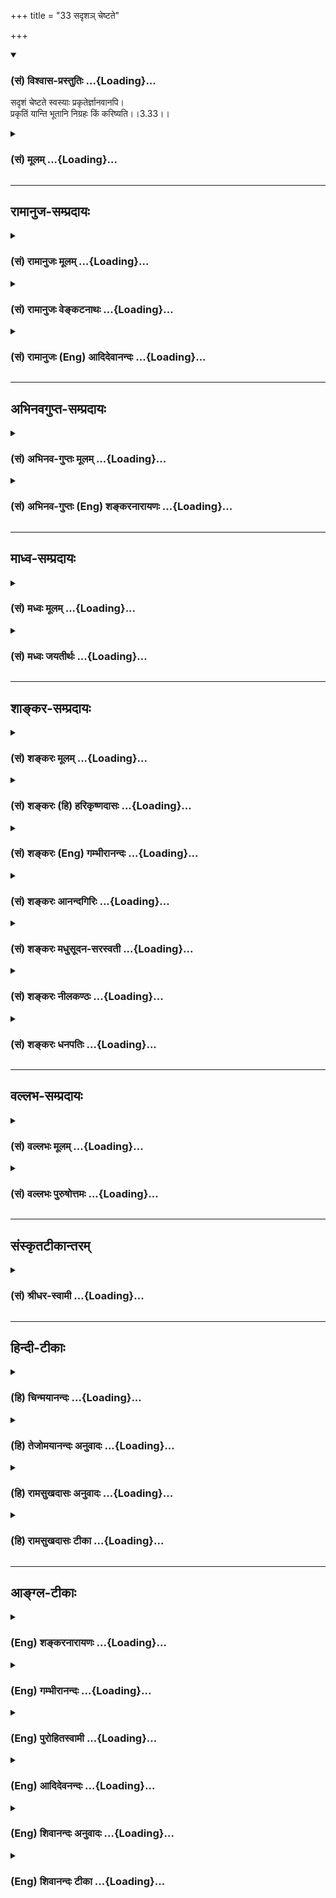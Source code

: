 +++
title = "33 सदृशञ् चेष्टते"

+++
<div class="js_include" newlevelforh1="3" title="(सं) विश्वास-प्रस्तुतिः" unfilled url="/purANam/mahAbhAratam/06-bhIShma-parva/02-bhagavad-gItA-parva/saMskRtam/vishvAsa-prastutiH/03_karma-yogaH/33_sadRsha~n_cheShTa.md">
<details open><summary><h3>(सं) विश्वास-प्रस्तुतिः ...{Loading}...</h3></summary>

सदृशं चेष्टते स्वस्याः प्रकृतेर्ज्ञानवानपि।  
प्रकृतिं यान्ति भूतानि निग्रहः किं करिष्यति।।3.33।।
</details>
</div>
<div class="js_include collapsed" newlevelforh1="3" title="(सं) मूलम्" unfilled url="/purANam/mahAbhAratam/06-bhIShma-parva/02-bhagavad-gItA-parva/saMskRtam/mUlam/03_karma-yogaH/33_sadRsha~n_cheShTa.md">
<details><summary><h3>(सं) मूलम् ...{Loading}...</h3></summary>

सदृशं चेष्टते स्वस्याः प्रकृतेर्ज्ञानवानपि।  
प्रकृतिं यान्ति भूतानि निग्रहः किं करिष्यति।।3.33।।
</details>
</div>


_________________
## रामानुज-सम्प्रदायः
<div class="js_include collapsed" newlevelforh1="3" title="(सं) रामानुजः मूलम्" unfilled url="/purANam/mahAbhAratam/06-bhIShma-parva/02-bhagavad-gItA-parva/saMskRtam/rAmAnujaH/mUlam/03_karma-yogaH/33_sadRsha~n_cheShTa.md">
<details><summary><h3>(सं) रामानुजः मूलम् ...{Loading}...</h3></summary>

।।3.33।। प्रकृतिविविक्तम् ईदृशम् आत्मस्वरूपम् तदेव सर्वदानुसन्धेयम् इति च
शास्त्राणि प्रतिपादयन्ति इति **ज्ञानवान् अपि स्वस्याः प्रकृतेः**
प्राचीनवासनायाः **सदृशं** प्राकृतविषयेषु एव **चेष्टते** कुतः **प्रकृतिं
यान्ति** **भूतानि** अचित्संसृष्टा जन्तवः अनादिकालप्रवृत्तवासनाम् एव
यान्ति तानि वासनानुयायीनि भूतानि शास्त्रकृतो **निग्रहः किं
करिष्यति। प्रकृत्यनुयायित्वप्रकारम् आह**

</details>
</div>
<div class="js_include collapsed" newlevelforh1="3" title="(सं) रामानुजः वेङ्कटनाथः" unfilled url="/purANam/mahAbhAratam/06-bhIShma-parva/02-bhagavad-gItA-parva/saMskRtam/rAmAnujaH/venkaTanAthaH/03_karma-yogaH/33_sadRsha~n_cheShTa.md">
<details><summary><h3>(सं) रामानुजः वेङ्कटनाथः ...{Loading}...</h3></summary>

  
  
।।3.33।। उत्तरप्रघट्टकसङ्गत्यर्थं प्रतिपत्तिसौकर्यार्थं च पूर्वोक्तं
सङ्कलय्य दर्शयति एवमिति। मुक्तानां कर्तृत्वस्य
गुणाधीनत्वाभावात्प्रकृतिसंसर्गिण इत्युक्तम्।
ज्ञानयोगादनादरहेतुभूतदुश्शकत्वादिसमर्थनपरमनन्तरप्रकरणमित्यभिप्रायेणाह
अतः परमिति। नानुतिष्ठन्ति इत्यस्य हेतुरपिसदृशं
इत्यादिनाऽभिप्रेतः। ज्ञानवानपीत्यत्र न तावल्लौकिकज्ञानमात्रमुच्यते तस्य
प्रकृत्यनुकूलत्वप्रवृत्तिविरोधित्वाभावेनापिशब्दानन्वयात्।
नाप्यात्मसाक्षात्कारपर्यन्तं ज्ञानं तस्यामवस्थायां
प्रकृत्यनुवर्तित्वप्रसङ्गाभावात्। अतो यदालम्ब्य ज्ञानयोगे
प्रवर्तितुमुत्सहते तज्ज्ञानमिह विवक्षितम् तच्च शास्त्रजन्यं
यथावस्थितात्मतत्त्वज्ञानमित्यभिप्रायेणाहप्रकृतिविविक्तमिति। ईदृशमिति
यथावस्थितपरशेषत्वादिविशिष्टस्वरूपनिर्देशः। तदेवेति
विषयानुभवव्यवच्छेदः। सर्वदेति आफलावाप्तेरित्यर्थः। स्वस्याः
प्रातिस्विक्या इत्यर्थः। चेतनप्रवृत्तिरूपचेष्टाया असाधारणकारणं हि
रागद्वेषौ तौ चानन्तरश्लोकेऽभिधीयेते तन्मूलं च प्राचीनवासनैव। अतोऽत्र
प्रकृतिशब्देन स्वभावव्यपदेशार्हानादिवासनैव विवक्षितेत्यभिप्रायेणोक्तं
प्राचीनवासनाया इति। सदृशं इत्यनेनाभिप्रेतमानुरूप्यमाह प्राकृतविषयेष्विति
शब्दादिविषयवासनया पुनरपि तत्रैव प्रवर्तत इत्यर्थः। कुत इति।
ज्ञानवांश्चेत् ज्ञानानुरूपं चेष्टताम् कुतः प्रकृत्यनुरूपं चेष्टते
इत्यर्थः। अत्रोत्तरंप्रकृतिं यान्ति भूतानि इति। पुनरुक्तिशङ्कां
परिहरन्नुत्तरत्वं विवृणोति अचिदिति। अचित्संसृष्टा जन्तव इति
भूतशब्दार्थः।
अनादिकालप्रवृत्ताचित्संसर्गकृतापरोक्षाभङ्गुरदेहात्मभ्रमजनितामत्यन्तप्रपञ्चितां
वासनामद्यतनपरोक्षशास्त्रजन्यज्ञानं न सहसैव निरोद्धुं क्षममित्यभिप्रायः।
तदेव विवृणोति तानीति। निग्रह इति नियमनमित्यर्थः। अत्र मम वाऽन्यस्य वेति
निग्रहकर्त्रध्याहारो न युक्तःअनिच्छन्नपि 3।36
इत्यादिप्राकरणिकार्थानुसारेण शास्त्रकृतत्वमेवोचितम्। किं करिष्यतीति न
किञ्चन किञ्चिदपि निरोद्धुं शक्यमित्यर्थः।  
  

</details>
</div>
<div class="js_include collapsed" newlevelforh1="3" title="(सं) रामानुजः (Eng) आदिदेवानन्दः" unfilled url="/purANam/mahAbhAratam/06-bhIShma-parva/02-bhagavad-gItA-parva/saMskRtam/rAmAnujaH/english/AdidevAnandaH/03_karma-yogaH/33_sadRsha~n_cheShTa.md">
<details><summary><h3>(सं) रामानुजः (Eng) आदिदेवानन्दः ...{Loading}...</h3></summary>

3.33 Such and such is the nature of the self, which is different from
the Prakrti - this has to be always contemplated upon: thus declare the
Sastras. Even a person who knows this, acts in relation to material
objects only according to his own nature, i.e., guided by his old subtle
impressions. How is this; 'All beings follow their nature.' Beings in
conjunction with non-conscient matter, all follow only subtle
impressions which have continued to come from time immemorial. What can
the control enjoined by Sastras, do to these beings who follow their
subtle impressions; Sri Krsna expounds the way by which individuals are
overpowered to follow their respective natures:

</details>
</div>


_________________
## अभिनवगुप्त-सम्प्रदायः
<div class="js_include collapsed" newlevelforh1="3" title="(सं) अभिनव-गुप्तः मूलम्" unfilled url="/purANam/mahAbhAratam/06-bhIShma-parva/02-bhagavad-gItA-parva/saMskRtam/abhinava-guptaH/mUlam/03_karma-yogaH/33_sadRsha~n_cheShTa.md">
<details><summary><h3>(सं) अभिनव-गुप्तः मूलम् ...{Loading}...</h3></summary>

।।3.33।। सदृशमिति। योऽपि च ज्ञानी न तस्य व्यवहारे भोजनादौ विपर्यासः
कश्चित्। अपि तु सोऽपि सत्त्वाद्युचितमेव चेष्टते एवमेव जानन्। यतः +++(N
अतः)+++ भूतानां पृथिव्यादीनां प्रकृतौ विलयः आत्मा च अकर्ता नित्यमुक्त इति
कस्य जन्मादिनिग्रहः।

</details>
</div>
<div class="js_include collapsed" newlevelforh1="3" title="(सं) अभिनव-गुप्तः (Eng) शङ्करनारायणः" unfilled url="/purANam/mahAbhAratam/06-bhIShma-parva/02-bhagavad-gItA-parva/saMskRtam/abhinava-guptaH/english/shankaranArAyaNaH/03_karma-yogaH/33_sadRsha~n_cheShTa.md">
<details><summary><h3>(सं) अभिनव-गुप्तः (Eng) शङ्करनारायणः ...{Loading}...</h3></summary>

3.33 Sadrsam etc. There is hardly any difference in the wordly
activities like eating etc., of him who is a man of wisdom. But he too
acts only in conformity to the Sattva, etc., just knowing in this manner
: 'Because the elements like the Earth etc. get absorbed into the
prakrti; and the Self is also a non-doer and ever-freed; therefore the
erradication of birth etc., are for whose sake ;' Then how can there be
bondage at all \[for a man of worldly life\] ; That is as follows, it is
said :

</details>
</div>


_________________
## माध्व-सम्प्रदायः
<div class="js_include collapsed" newlevelforh1="3" title="(सं) मध्वः मूलम्" unfilled url="/purANam/mahAbhAratam/06-bhIShma-parva/02-bhagavad-gItA-parva/saMskRtam/madhvaH/mUlam/03_karma-yogaH/33_sadRsha~n_cheShTa.md">
<details><summary><h3>(सं) मध्वः मूलम् ...{Loading}...</h3></summary>

।।3.33।। एवं चेत्किमिति ते मतं नानुतिष्ठन्ति लोकाः इत्यत आह सदृशमिति।
प्रकृतिः पूर्वसंस्कारः।

</details>
</div>
<div class="js_include collapsed" newlevelforh1="3" title="(सं) मध्वः जयतीर्थः" unfilled url="/purANam/mahAbhAratam/06-bhIShma-parva/02-bhagavad-gItA-parva/saMskRtam/madhvaH/jayatIrthaH/03_karma-yogaH/33_sadRsha~n_cheShTa.md">
<details><summary><h3>(सं) मध्वः जयतीर्थः ...{Loading}...</h3></summary>

।।3.33।। सदृशं इति श्लोकस्य सङ्गतिर्न प्रतीयतेऽतस्तामाह **एवं चेदि**ति।
यदि त्वन्मतानुष्ठाने मोक्षः अन्यथा नाश इत्यर्थः। मूलप्रकृतेरेकत्वात्कथं
स्वस्या इति प्रातिस्विकत्वमुच्यते इत्यत आह **प्रकृति**रिति तत्कार्यौ
रागद्वेषौ उपलक्ष्येते।

</details>
</div>


_________________
## शाङ्कर-सम्प्रदायः
<div class="js_include collapsed" newlevelforh1="3" title="(सं) शङ्करः मूलम्" unfilled url="/purANam/mahAbhAratam/06-bhIShma-parva/02-bhagavad-gItA-parva/saMskRtam/shankaraH/mUlam/03_karma-yogaH/33_sadRsha~n_cheShTa.md">
<details><summary><h3>(सं) शङ्करः मूलम् ...{Loading}...</h3></summary>

।।3.33।। **सदृशम्** अनुरूपं **चेष्टते** चेष्टां करोति। कस्य **स्वस्याः**
स्वकीयायाः **प्रकृतेः**। प्रकृतिर्नाम पूर्वकृतधर्माधर्मादिसंस्कारः
वर्तमानजन्मादौ अभिव्यक्तः सा प्रकृतिः। तस्याः सदृशमेव सर्वो जन्तुः
ज्ञानवानपि चेष्टते किं पुनर्मूर्खः। तस्मात् **प्रकृतिं यान्ति**
अनुगच्छन्ति **भूतानि** प्राणिनः। **निग्रहः** निषेधरूपः **किं करिष्यति**
मम वा अन्यस्य वा।। यदि सर्वो जन्तुः आत्मनः प्रकृतिसदृशमेव चेष्टते न च
प्रकृतिशून्यः कश्चित् अस्ति ततः पुरुषकारस्य विषयानुपपत्तेः
शास्त्रानर्थक्यप्राप्तौ इदमुच्यते

</details>
</div>
<div class="js_include collapsed" newlevelforh1="3" title="(सं) शङ्करः (हि) हरिकृष्णदासः" unfilled url="/purANam/mahAbhAratam/06-bhIShma-parva/02-bhagavad-gItA-parva/saMskRtam/shankaraH/hindI/harikRShNadAsaH/03_karma-yogaH/33_sadRsha~n_cheShTa.md">
<details><summary><h3>(सं) शङ्करः (हि) हरिकृष्णदासः ...{Loading}...</h3></summary>

।।3.33।। तो फिर वे ( लोग ) किस कारणसे आपके मतके अनुसार नहीं चलते दूसरेके
धर्मका अनुष्ठान करते हैं और स्वधर्माचरण नहीं करते आपके प्रतिकूल होकर
आपके शासनको उल्लङ्घन करनेके दोषसे क्यों नहीं डरते इसमें क्या कारण है
इसपर कहते हैं सभी प्राणी एवं ज्ञानवान् भी अपनी प्रकृतिके अनुसार ही
चेष्टा करते हैं अर्थात् जो पूर्वकृत पुण्यपाप आदिका संस्कार वर्तमान
जन्मादिमें प्रकट होता है उसका नाम प्रकृति है उसके अनुसार ज्ञानवान् भी
चेष्टा किया करता है। फिर मूर्खकी तो बात ही क्या है इसलिये सभी प्राणी (
अपनी ) प्रकृति अर्थात् स्वभावकी ओर जा रहे हैं इसमें मेरा या दूसरेका शासन
क्या कर सकता है।

</details>
</div>
<div class="js_include collapsed" newlevelforh1="3" title="(सं) शङ्करः (Eng) गम्भीरानन्दः" unfilled url="/purANam/mahAbhAratam/06-bhIShma-parva/02-bhagavad-gItA-parva/saMskRtam/shankaraH/english/gambhIrAnandaH/03_karma-yogaH/33_sadRsha~n_cheShTa.md">
<details><summary><h3>(सं) शङ्करः (Eng) गम्भीरानन्दः ...{Loading}...</h3></summary>

3.33 Api, even; jnanavan, a man of wisdom-what to speak of a fool!;
cestate, behaves; Sadrsam, according to;-what; svasyah, his own;
prakrteh, nature. Nature means the impressions of virtue, vice, etc.
\[Also, knowledge, desires, and so on.\] acired in the past (lives) and
which become manifest at the commencement of the present life. All
creatures (behave) according to that only. Therefore, bhutani, beings;
yanti, follow; (their) prakrtim, nature. Nigrahah kim karisyati, what
can restraint do, be it from Me or anybody else; If all beings behave
only according to their own nature-and there is none without his
nature-, then, since there arises the contingency of the scriptures
becoming purposeless owing to the absence of any scope for personal
effort, therefore the following is being stated:

</details>
</div>
<div class="js_include collapsed" newlevelforh1="3" title="(सं) शङ्करः आनन्दगिरिः" unfilled url="/purANam/mahAbhAratam/06-bhIShma-parva/02-bhagavad-gItA-parva/saMskRtam/shankaraH/AnandagiriH/03_karma-yogaH/33_sadRsha~n_cheShTa.md">
<details><summary><h3>(सं) शङ्करः आनन्दगिरिः ...{Loading}...</h3></summary>

।।3.33।। भगवन्मतानुवर्तनमन्तरेण परधर्मानुष्ठाने स्वधर्माननुष्ठाने च कारणं
पृच्छति **कस्मादिति।** भगवत्प्रतिकूलत्वमेव तत्र कारणमित्याशङ्क्याह
**तत्प्रतिकूला इति।** राजानुशासनातिक्रमे
दोषदर्शनाद्भगवदनुशासनातिक्रमेऽपि दोषसंभवात्प्रतिकूलत्वं भयकारणमित्यर्थः।
उत्तरत्वेन श्लोकमवतारयति **सदृशमिति।** तत्राहेति। सर्वस्य प्राणिवर्गस्य
प्रकृतिवशवर्तित्वे कैमुतिकन्यायं सूचयति **ज्ञानवानपीति।** सर्वाण्यपि
भूतान्यनिच्छन्त्यपि प्रकृतिसदृशीं चेष्टां गच्छन्तीति निगमयति
**प्रकृतिमिति।** भूतानां प्रकृत्यधीनत्वेऽपि प्रकृतिर्भगवता
निग्राह्येत्याशङ्क्याह **निग्रह इति।** का पुनरियं प्रकृतिर्यदनुसारिणी
भूतानां चेष्टेति पृच्छति **प्रकृतिर्नामेति।** भगवदभिप्रेतां प्रकृतिं
प्रकटयति **पूर्वेति।** आदिशब्देन ज्ञानेच्छादि संगृह्यते। यथोक्तः
संस्कारः स्वशक्त्या प्रवर्तकश्चेत्प्रलयेऽपि प्रवृत्तिः स्यादित्याशङ्क्य
विशिनष्टि **वर्तमानेति।** सर्वो जन्तुरित्युक्तं
विवेकिप्रवृत्तेरतथात्वादित्याशङ्क्यपश्वादिमिश्चाविशेषात् इति
न्यायमनुसरन्नाह **ज्ञानवानिति।** ज्ञानवतामज्ञानवतां च
प्रकृत्यधीनत्वाविशेषे फलितमाह **तस्मादिति।** प्रकृतिं यान्ति
प्रकृतिसदृशीं चेष्टां गच्छन्त्यनिच्छन्त्यपि सर्वाणि भूतानीत्यर्थः।
प्रकृतेर्भगवता तत्तुल्येन वा
केनचिन्निग्रहमाशङ्क्यावतारितचतुर्थपादस्यार्थापेक्षितं पूरयति **मम
वेति।**

</details>
</div>
<div class="js_include collapsed" newlevelforh1="3" title="(सं) शङ्करः मधुसूदन-सरस्वती" unfilled url="/purANam/mahAbhAratam/06-bhIShma-parva/02-bhagavad-gItA-parva/saMskRtam/shankaraH/madhusUdana-sarasvatI/03_karma-yogaH/33_sadRsha~n_cheShTa.md">
<details><summary><h3>(सं) शङ्करः मधुसूदन-सरस्वती ...{Loading}...</h3></summary>

।।3.33।। ननु राज्ञ इव तव शासनातिक्रमे भयं पश्यन्तः कथमसूयन्तस्तव मतं
नानुवर्तन्ते कथं वा सर्वपुरुषार्थसाधने प्रतिकूला भवन्तीत्यत आह
प्रकृतिर्नाम प्राग्जन्मकृतधर्माधर्मज्ञानेच्छादिसंस्कारो
वर्तमानजन्मन्यभिव्यक्तः सर्वतो बलवान्तं विद्याकर्मणी समन्वारभेते
पूर्वप्रज्ञा च इति श्रुतिप्रमाणकः। तस्याः स्वकीयायाः प्रकृतेः
सदृशमनुरूपमेव सर्वो जन्तुर्ज्ञानवान् ब्रह्मविदपिपश्वादिभिश्चाविशेषात्
इतिन्यायात् गुणदोषज्ञानवान्वा चेष्टते किं पुनर्मूर्खः। तस्मात् भूतानि
सर्वे प्राणिनः प्रकृतिं यान्ति अनुवर्तन्ते पुरुषार्थभ्रंशहेतुभूतामपि।
तत्र मम वा राज्ञो वा निग्रहः किं करिष्यति। रागौत्कठ्येन
दुरितान्निवर्तयितुं न शक्नोतीत्यर्थः। महानरकसाधनत्वं ज्ञात्वापि
दुर्वासनाप्राबल्यात्पापेषु प्रवर्तमाना न मच्छासनातिक्रमदोषाद्बिभ्यतीति
भावः।

</details>
</div>
<div class="js_include collapsed" newlevelforh1="3" title="(सं) शङ्करः नीलकण्ठः" unfilled url="/purANam/mahAbhAratam/06-bhIShma-parva/02-bhagavad-gItA-parva/saMskRtam/shankaraH/nIlakaNThaH/03_karma-yogaH/33_sadRsha~n_cheShTa.md">
<details><summary><h3>(सं) शङ्करः नीलकण्ठः ...{Loading}...</h3></summary>

।।3.33।। ननु ते चेत्तव मतं नानुतिष्ठन्ति तर्हि कथं तवान्तर्यामित्वमित्यत
आह **सदृशमिति।** स्वस्याः प्रकृतेः स्वकीयस्य
प्राग्भवीयधर्माधर्मसंस्कारस्य सदृशमनुरूपं ज्ञानवानपि चेष्टते किमु
मूर्खः। पश्वादिभिश्चाविशेषात् इति न्यायात्। तस्मात्प्रकृतिं
यान्त्यनुसरन्ति भूतानि प्राणिनस्तत्र मम वान्यस्य वा निग्रहः किं करिष्यति
न किमपि। अहमपि पूर्वकर्मापेक्षयैव तान्प्रवर्तयामीति भावः।

</details>
</div>
<div class="js_include collapsed" newlevelforh1="3" title="(सं) शङ्करः धनपतिः" unfilled url="/purANam/mahAbhAratam/06-bhIShma-parva/02-bhagavad-gItA-parva/saMskRtam/shankaraH/dhanapatiH/03_karma-yogaH/33_sadRsha~n_cheShTa.md">
<details><summary><h3>(सं) शङ्करः धनपतिः ...{Loading}...</h3></summary>

।।3.33।। ननु कस्मात्त्वत्प्रतिकूलास्त्वच्छासनातिक्रमान्न बिभ्यति त्वदीयं
मतं स्वधर्मं नानुतिष्ठन्ति परधर्मं चानुतिष्ठन्तीति चेत्तत्राह
**सदृशमिति।** ज्ञानवानपिपश्वादिभिश्चाविशेषात् इति न्यायात्
गुणदोषज्ञानवानपीति वा। स्वस्याः प्रकृतेः साच
पूर्वकृतधर्माधर्मादिसंस्कारो वर्तमानजन्मादावभिव्यक्तः तस्याः सदृशमनुरुपं
चेष्टां करोति किं पुनर्मुर्खः। तस्माद्भूतानि प्राणिनः प्रकृतिं
यान्त्यनुगच्छन्ति। निग्रहो निषेधरुपः मम परमेश्वरस्यान्यस्य राज्ञो वा किं
करिष्यति। प्रकृतेः प्राबल्यान्नास्मदादिशासनाद्विभ्यतीति भावः।

</details>
</div>


_________________
## वल्लभ-सम्प्रदायः
<div class="js_include collapsed" newlevelforh1="3" title="(सं) वल्लभः मूलम्" unfilled url="/purANam/mahAbhAratam/06-bhIShma-parva/02-bhagavad-gItA-parva/saMskRtam/vallabhaH/mUlam/03_karma-yogaH/33_sadRsha~n_cheShTa.md">
<details><summary><h3>(सं) वल्लभः मूलम् ...{Loading}...</h3></summary>

।।3.33।। ननु तर्हि सर्वे बुधा महाफलत्वात्त्वन्मतमेव किमिति नानुतिष्ठन्ति
तत्राह सदृशमिति। कैमुत्येनाह ज्ञानवानिति। शास्त्रीयं ज्ञानं सात्विकं
तद्वानपि स्वस्याः परिणतायाः प्रकृतेरनुरूपं चेष्टते। चेष्टायां
प्रकृतिरेवानुगुणहेतुः। प्रकृतिमोहित एवाहमित्यभिज्ञ इति मनुते। न
परोक्तमनुसन्धत्ते किं पुनर्वक्तव्यमज्ञ एवं भवतीति अतो भूतानि सर्वाणि
सात्विकराजसतामसानि स्वभावमनुवर्त्तन्ते वायुं तृणवत्। तत्र निग्रहः
शिक्षणं ऐन्द्रियो वा किं करिष्यति प्रकृतेः प्रबलत्वादित्यर्थः।

</details>
</div>
<div class="js_include collapsed" newlevelforh1="3" title="(सं) वल्लभः पुरुषोत्तमः" unfilled url="/purANam/mahAbhAratam/06-bhIShma-parva/02-bhagavad-gItA-parva/saMskRtam/vallabhaH/puruShottamaH/03_karma-yogaH/33_sadRsha~n_cheShTa.md">
<details><summary><h3>(सं) वल्लभः पुरुषोत्तमः ...{Loading}...</h3></summary>

  
  
।।3.33।। ननु त्वन्मतं विहाय नाशसाधने कथमनुवर्त्तन्ते इत्याशङ्क्याहुः
सदृशमिति। ज्ञानवानपि नरः स्वस्याः प्रकृतेः सदृशं चेष्टते करोति। अत्रायं
भावः प्रकृत्यंशो जीवो न भगवदुक्ते प्रवर्तते तदंशस्वात्। अत एव स्मर्यतेयो
यदंशः स तं भजेत्। माया तु भगवद्दत्तसामर्थ्येन ज्ञानवतोऽपि मोहयति। अत एव
मार्कण्डेयपुराणे दुर्गासप्तशत्यां1।55ज्ञानिनामपि चेतांसि देवी भगवती हि
सा। बलादाकृष्य मोहाय महामाया प्रयच्छति इत्युक्तम्। ननु सत्सङ्गेन
श्रीमद्वाक्येन वा कथं न ते यजन्ति तत्राहुः। भूतानि प्रकृतिं
स्वाधिष्ठानमेव यान्ति। एतदर्थमेव नपुंसकत्वमुक्तम्। निग्रहः सत्सङ्गादीनां
किं करिष्यति अकिञ्चित्करेष्वित्यर्थः।  
  

</details>
</div>


_________________
## संस्कृतटीकान्तरम्
<div class="js_include collapsed" newlevelforh1="3" title="(सं) श्रीधर-स्वामी" unfilled url="/purANam/mahAbhAratam/06-bhIShma-parva/02-bhagavad-gItA-parva/saMskRtam/shrIdhara-svAmI/03_karma-yogaH/33_sadRsha~n_cheShTa.md">
<details><summary><h3>(सं) श्रीधर-स्वामी ...{Loading}...</h3></summary>

।।3.33।। ननु तर्हि महाफलत्वादिन्द्रियाणि निगृह्य निष्कामाः सन्तः सर्वेऽपि
स्वधर्ममेव किं नानुतिष्ठन्ति तत्राह **सदृशमिति।** प्रकृतिः
प्राचीनकर्मसंस्काराधीनस्वभावः स्वस्याः स्वकीयायाः प्रकृतेः स्वभावस्य
सदृशमनुरूपमेव गुणदोषज्ञानवानपि चेष्टते किं पुनर्वक्तव्यमज्ञश्चेष्टत इति।
तस्माद्भूतानि सर्वेऽपि प्राणिनः प्रकृतिं यान्त्यनुवर्तन्ते। एवं सति
इन्द्रियनिग्रहः किं करिष्यति प्रकृतेर्बलिष्ठत्वादित्यर्थः।

</details>
</div>


_________________
## हिन्दी-टीकाः
<div class="js_include collapsed" newlevelforh1="3" title="(हि) चिन्मयानन्दः" unfilled url="/purANam/mahAbhAratam/06-bhIShma-parva/02-bhagavad-gItA-parva/hindI/chinmayAnandaH/03_karma-yogaH/33_sadRsha~n_cheShTa.md">
<details><summary><h3>(हि) चिन्मयानन्दः ...{Loading}...</h3></summary>

।।3.33।। जिस प्रकार के विचारों का चिन्तन हम करते हैं उनसे विचारों की
दिशा निर्धारित होती है और वे स्थायी भाव का रूप लेते हैं इसको ही हमारा
स्वभाव कहा जाता है। किसी समय मनुष्य का स्वभाव उसके मन में उठने वाले
विचारों से निश्चित किया जाता है। यहाँ कहा गया है कि ज्ञानवान् पुरुष भी
अपने स्वभाव के अनुसार ही कार्य करता है। यहाँ ज्ञानवान शब्द का अर्थ है वह
पुरुष जिसने कर्मयोग के सिद्धान्त को भली भाँति समझ लिया है। यद्यपि वह
सिद्धान्त को जानता है तथापि उसे कार्यान्वित करने में कठिनाई आती है
क्योंकि उसका स्वभाव उसके कार्य में बाधा उत्पन्न करता है। पूर्वाजिर्त
वासनाओं के कारण इस सरल से प्रतीत होने वाले सिद्धांत को मनुष्य अपने जीवन
में नहीं उतार पाता। इसका एक मात्र कारण है प्राणिमात्र अपने स्वभाव का
अनुसरण करते हैं। स्वभाव के शक्तिशाली होने पर किसी का निग्रह क्या करेगा
यह अन्तिम वाक्य भगवान् के उपदेश में निराशा का उद्गार नहीं किन्तु उनकी
परिपूर्ण दृष्टि का परिचायक है। वे वस्तु स्थिति से परिचित हैं कि प्रत्येक
व्यक्ति जीवन के उच्च मार्ग पर चलने की क्षमता नहीं रखता। विकास के सोपान
की सबसे निचली सीढ़ी पर खड़े असंख्य मनुष्यों के लिये इस मार्ग का अनुसरण
कदापि सम्भव नहीं क्योंकि विषयों में आसक्ति तथा पाशविक प्रवृत्तियों से वे
इस प्रकार बंधे होते हैं कि उन सबका एकाएक त्याग करना उन सबके लिये सम्भव
नहीं होता। जिस मनुष्य में कर्म के प्रति उत्साह तथा जीवन में कुछ पाने की
महत्त्वाकांक्षा है केवल वही व्यक्ति इस कर्मयोग का आचरण करके स्वयं को
कृतार्थ कर सकता है। भगवान् का यह कथन उनकी विशाल हृदयता एवं सहिष्णुता का
परिचायक है। प्रत्येक व्यक्ति का अपना निजी स्वभाव है यदि उसी के अनुसार
कर्म करने को वह विवश है तो फिर पुरुषार्थ के लिये कोई अवसर ही नहीं रह
जाता। इस कारण यह उपदेश भी निष्प्रयोजन हो जाता है। इस पर भगवान् कहते हैं

</details>
</div>
<div class="js_include collapsed" newlevelforh1="3" title="(हि) तेजोमयानन्दः अनुवादः" unfilled url="/purANam/mahAbhAratam/06-bhIShma-parva/02-bhagavad-gItA-parva/hindI/tejomayAnandaH/anuvAdaH/03_karma-yogaH/33_sadRsha~n_cheShTa.md">
<details><summary><h3>(हि) तेजोमयानन्दः अनुवादः ...{Loading}...</h3></summary>

।।3.33।। ज्ञानवान् पुरुष भी अपनी प्रकृति के अनुसार चेष्टा करता है। सभी
प्राणी अपनी प्रकृति पर ही जाते हैं, फिर इनमें (किसी का) निग्रह क्या
करेगा।।

</details>
</div>
<div class="js_include collapsed" newlevelforh1="3" title="(हि) रामसुखदासः अनुवादः" unfilled url="/purANam/mahAbhAratam/06-bhIShma-parva/02-bhagavad-gItA-parva/hindI/rAmasukhadAsaH/anuvAdaH/03_karma-yogaH/33_sadRsha~n_cheShTa.md">
<details><summary><h3>(हि) रामसुखदासः अनुवादः ...{Loading}...</h3></summary>

।।3.33।। सम्पूर्ण प्राणी प्रकृतिको प्राप्त होते हैं। ज्ञानी महापुरुष भी
अपनी प्रकृतिके अनुसार चेष्टा करता है। फिर इसमें किसीका हठ क्या करेगा;

</details>
</div>
<div class="js_include collapsed" newlevelforh1="3" title="(हि) रामसुखदासः टीका" unfilled url="/purANam/mahAbhAratam/06-bhIShma-parva/02-bhagavad-gItA-parva/hindI/rAmasukhadAsaH/TIkA/03_karma-yogaH/33_sadRsha~n_cheShTa.md">
<details><summary><h3>(हि) रामसुखदासः टीका ...{Loading}...</h3></summary>

।।3.33।।***व्याख्या--** '***प्रकृतिं यान्ति भूतानि'--**जितने भी कर्म
किये जाते हैं, वे स्वभाव अथवा सिद्धान्तको **(टिप्पणी प₀ 174.1)** सामने
रखकर किये जाते हैं। स्वभाव दो प्रकारका होता है-- राग-द्वेषरहित और
राग-द्वेषयुक्त। जैसे, रास्तेमें चलते हुए कोई बोर्ड दिखायी दिया और उसपर
लिखा हुआ पढ़ लिया तो यह पढ़ना न तो राग- द्वेषसे हुआ और न किसी
सिद्धान्तसे, अपितु राग-द्वेषरहित स्वभावसे स्वतः हुआ। किसी मित्रका पत्र
आनेपर उसे रागपूर्वक पढ़ते हैं, और शत्रुका पत्र आनेपर उसे द्वेषपूर्वक
पढ़ते हैं तो यह पढ़ना राग-द्वेषयुक्त स्वभावसे हुआ। गीता, रामायण आदि सत्-
शास्त्रोंको पढ़ना 'सिद्धान्त' से पढ़ना हुआ। मनुष्य-जन्म
परमात्मप्राप्तिके लिये ही है; अतः परमात्मप्राप्तिके उद्देश्यसे कर्म करना
भी सिद्धान्तके अनुसार कर्म करना है। इस प्रकार देखना, सुनना, सूघँना,
स्पर्श करना आदि मात्र क्रियाएँ स्वभाव और सिद्धान्त--दोनोंसे होती हैं।
राग-द्वेषरहित स्वभाव दोषी नहीं होता, प्रत्युत राग-द्वेषयुक्त स्वभाव दोषी
होता है। राग-द्वेषपूर्वक होनेवाली क्रियाएँ मनुष्यको बाँधती हैं; क्योंकि
इनसे स्वभाव अशुद्ध होता है और सिद्धान्तसे होनेवाली क्रियाएँ उद्धार
करनेवाली होती हैं; क्योंकि इनसे स्वभाव शुद्ध होता है। स्वभाव अशुद्ध
होनेके कारण ही संसारसे माने हुए सम्बन्धका विच्छेद नहीं होता। स्वभाव
शुद्ध होनेसे संसारसे माने हुए सम्बन्धकासुगमतापूर्वक विच्छेद हो जाता
है। ज्ञानी महापुरुषके अपने कहलानेवाले शरीरद्वारा स्वतः क्रियाएँ हुआ करती
हैं; क्योंकि उसमें कर्तृत्वाभिमान नहीं होता। परमात्मप्राप्ति चाहनेवाले
साधककी क्रियाएँ सिद्धान्तके अनुसार होती है। जैसे लोभी पुरुष सदा सावधान
रहता है कि कहीं कोई घाटा न लग जाय, ऐसे ही साधक निरन्तर सावधान रहता है कि
कहीं कोई क्रिया राग-द्वेषपूर्वक न हो जाय। ऐसी सावधानी होनेपर साधकका
स्वभाव शीघ्र शुद्ध हो जाता है और परिणाम-स्वरूप वह कर्म-बन्धनसे मुक्त हो
जाता है। यद्यपि क्रियामात्र स्वाभाविक ही प्रकृतिके द्वारा होती है, तथापि
अज्ञानी पुरुष क्रियाओंके साथ अपना सम्बन्ध मानकर अपनेको उन क्रियाओंका
कर्ता मान लेता है (गीता 3। 27)। पदार्थों और क्रियाओंसे अपना सम्बन्ध
माननेके कारण ही राग-द्वेष उत्पन्न होते हैं, जिनसे जन्म-मरणरूप बन्धन होता
है। परन्तु प्रकृतिसे सम्बन्ध न माननेवाला साधक अपनेको सदा अकर्ता ही देखता
है (गीता 13। 29)। स्वभावमें मुख्य दोष प्राकृत पदार्थोंका राग ही है। जबतक
स्वभावमें राग रहता है, तभीतक अशुद्ध कर्म होते हैं। अतः साधकके लिये राग
ही बन्धनका मुख्य कारण है। राग माने हुए 'अहम्' में रहता है और मन, बुद्धि,
इन्द्रियों एवं इन्द्रियोंके विषयोंमें दिखायी देता है। अहम् दो प्रकारका
है 1 चेतनद्वारा जडके साथ माने हुए सम्बन्धसे होनेवाला तादात्म्यरूप
अहम्।  
  
2 जड प्रकृतिका धातुरूप 'अहम्'-- '**महाभूतान्यहंकारः'** (गीता 13। 5)। जड
प्रकृतिके धातुरूप अहम् में कोई दोष नहीं है; क्योंकि यह 'अहम्' मन,
बुद्धि, इन्द्रियों आदिकी तरह एक करण ही है। इसलिये सम्पूर्ण दोष माने हुए
'अहम्' में ही हैं। ज्ञानी महापुरुषमें तादात्म्यरूप 'अहम्' का सर्वथा अभाव
होता है; अतः उसके कहलानेवाले शरीरके द्वारा होनेवाली समस्त क्रियाएँ
प्रकृतिके धातुरूप 'अहम्' से ही होती हैं। वास्तवमें समस्त प्राणियोंकी सब
क्रियाएँ इस धातुरूप 'अहम्' से ही होती हैं, परन्तु जड शरीरको 'मैं' और
'मेरा' माननेवाला अज्ञानी पुरुष उन क्रियाओंको अपनी तथा अपने लिये मान लेता
है और बँध जाता है। कारण कि क्रियाओंको अपनी और अपने लिये माननेसे ही राग
उत्पन्न होता है **(टिप्पणी प₀ 174.2)**।

</details>
</div>


_________________
## आङ्ग्ल-टीकाः
<div class="js_include collapsed" newlevelforh1="3" title="(Eng) शङ्करनारायणः" unfilled url="/purANam/mahAbhAratam/06-bhIShma-parva/02-bhagavad-gItA-parva/english/shankaranArAyaNaH/03_karma-yogaH/33_sadRsha~n_cheShTa.md">
<details><summary><h3>(Eng) शङ्करनारायणः ...{Loading}...</h3></summary>

3.33. Even a man of knowledge acts in conformity to his own Prakrti, the
elements go \[back\] to the Prakrti; \[and\] what will the restraint
avail ;

</details>
</div>
<div class="js_include collapsed" newlevelforh1="3" title="(Eng) गम्भीरानन्दः" unfilled url="/purANam/mahAbhAratam/06-bhIShma-parva/02-bhagavad-gItA-parva/english/gambhIrAnandaH/03_karma-yogaH/33_sadRsha~n_cheShTa.md">
<details><summary><h3>(Eng) गम्भीरानन्दः ...{Loading}...</h3></summary>

3.33 Even a man of wisdom behaves according to his own nature. Being
follow (their) nature. What can restraint do;

</details>
</div>
<div class="js_include collapsed" newlevelforh1="3" title="(Eng) पुरोहितस्वामी" unfilled url="/purANam/mahAbhAratam/06-bhIShma-parva/02-bhagavad-gItA-parva/english/purohitasvAmI/03_karma-yogaH/33_sadRsha~n_cheShTa.md">
<details><summary><h3>(Eng) पुरोहितस्वामी ...{Loading}...</h3></summary>

3.33 Even the wise man acts in character with his nature; indeed, all
creatures act according to their natures. What is the use of compulsion
then;

</details>
</div>
<div class="js_include collapsed" newlevelforh1="3" title="(Eng) आदिदेवनन्दः" unfilled url="/purANam/mahAbhAratam/06-bhIShma-parva/02-bhagavad-gItA-parva/english/AdidevanandaH/03_karma-yogaH/33_sadRsha~n_cheShTa.md">
<details><summary><h3>(Eng) आदिदेवनन्दः ...{Loading}...</h3></summary>

3.33 Even the man of knowledge acts according to his nature; all beings
follow their nature. What will repression do;

</details>
</div>
<div class="js_include collapsed" newlevelforh1="3" title="(Eng) शिवानन्दः अनुवादः" unfilled url="/purANam/mahAbhAratam/06-bhIShma-parva/02-bhagavad-gItA-parva/english/shivAnandaH/anuvAdaH/03_karma-yogaH/33_sadRsha~n_cheShTa.md">
<details><summary><h3>(Eng) शिवानन्दः अनुवादः ...{Loading}...</h3></summary>

3.33 Even a wise man acts in accordance with his own nature; beings will
follow Nature; what can restraint do;

</details>
</div>
<div class="js_include collapsed" newlevelforh1="3" title="(Eng) शिवानन्दः टीका" unfilled url="/purANam/mahAbhAratam/06-bhIShma-parva/02-bhagavad-gItA-parva/english/shivAnandaH/TIkA/03_karma-yogaH/33_sadRsha~n_cheShTa.md">
<details><summary><h3>(Eng) शिवानन्दः टीका ...{Loading}...</h3></summary>

3.33 सदृशम् in accordance; चेष्टते acts; स्वस्याः of his own; प्रकृतेः
of nature; ज्ञानवान् a wise man; अपि even; प्रकृतिम् to nature; यान्ति
follow; भूतानि beings; निग्रहः restraint; किम् what; करिष्यति will
do.Commentary He who reads this verse will come to the conclusion that
there is no scope for mans personal exertion. It is not so. Read the
following verse. It clearly indicates that man can coner Nature if he
rises above the sway of RagaDvesha (love and hatred).The passionate and
ignorant man only comes under the sway of his natural propensities; and
his lower nature. He cannot have any restraint over the senses and the
two currents of likes and dislikes. The seeker after Truth who is
endowed with the four means; and who is constantly practising meditation
can easily control Nature. (Cf.II.60V.14XVIII.59).

</details>
</div>
